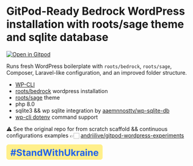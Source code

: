 # GitPod-Ready Bedrock WordPress installation with roots/sage theme and sqlite database

[![Open in Gitpod](https://gitpod.io/button/open-in-gitpod.svg)](https://github.com/andriilive/wordpress-gitpod-starter-roots-sage)

Runs fresh WordPress boilerplate with `roots/bedrock`, `roots/sage`, Composer, Laravel-like configuration, and an improved folder structure.

- [WP-CLI](https://wp-cli.org)
- [roots/bedrock](https://roots.io/bedrock/) wordpress installation
- [roots/sage](https://roots.io/sage/) theme
- php 8.0
- sqlite3 && wp sqlite integration by [aaemnnosttv/wp-sqlite-db](https://github.com/aaemnnosttv/wp-sqlite-db)
- [wp-cli dotenv](https://aaemnnost.tv/wp-cli-commands/dotenv/) command support

⚠️ See the original repo for from scratch scaffold && continuous configurations examples 👉🏻 [andriilive/gitpod-wordpress-experiments](https://github.com/andriilive/gitpod-wordpress-experiments)

[![StandWithUkraine](https://raw.githubusercontent.com/vshymanskyy/StandWithUkraine/main/badges/StandWithUkraine.svg)](https://github.com/vshymanskyy/StandWithUkraine/blob/main/docs/README.md)
